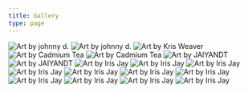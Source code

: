 ```yaml
---
title: Gallery
type: page
---
```


<style>
img {
    display: inline-block;
    max-height: 200px;
}
</style>

[![Art by johnny d.](/img/gallery/awnh.png)](/img/gallery/awnh.png)
[![Art by johnny d.](/img/gallery/dear.png)](/img/gallery/dear.png)
[![Art by Kris Weaver](/img/gallery/split.png)](/img/gallery/split.png)
[![Art by Cadmium Tea](/img/gallery/awdae-1.png)](/img/gallery/awdae-1.png)
[![Art by Cadmium Tea](/img/gallery/awdae-2.png)](/img/gallery/awdae-2.png)
[![Art by JAIYANDT](/img/gallery/cairns.png)](/img/gallery/cairns.png)
[![Art by JAIYANDT](/img/gallery/stolon.png)](/img/gallery/stolon.png)
[![Art by Iris Jay](/img/gallery/dear-ref.png)](/img/gallery/dear-ref.png)
[![Art by Iris Jay](/img/gallery/merge.png)](/img/gallery/merge.png)
[![Art by Iris Jay](/img/gallery/monologue.png)](/img/gallery/monologue.png)
[![Art by Iris Jay](/img/gallery/qoheleth-front.png)](/img/gallery/qoheleth-front.png)
[![Art by Iris Jay](/img/gallery/toledot-front.png)](/img/gallery/toledot-front.png)
[![Art by Iris Jay](/img/gallery/neviim-front.png)](/img/gallery/neviim-front.png)
[![Art by Iris Jay](/img/gallery/mitzvot-front.png)](/img/gallery/mitzvot-front.png)
[![Art by Iris Jay](/img/gallery/qoheleth-back.png)](/img/gallery/qoheleth-back.png)
[![Art by Iris Jay](/img/gallery/toledot-back.png)](/img/gallery/toledot-back.png)
[![Art by Iris Jay](/img/gallery/neviim-back.png)](/img/gallery/neviim-back.png)
[![Art by Iris Jay](/img/gallery/mitzvot-back.png)](/img/gallery/mitzvot-back.png)
        
<script type="text/javascript">
document.querySelectorAll('a').forEach(link => {
    if (link.attributes.href.textContent.substring(0,4) === '/img') {
        link.setAttribute('target', '_blank');
    }
});
</script>
